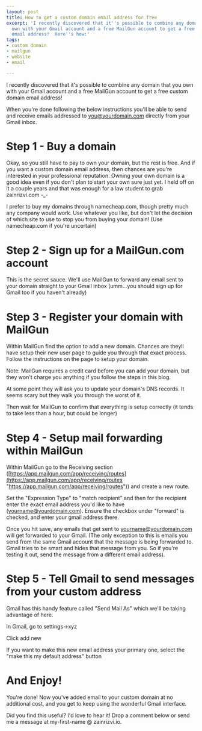 ```yaml
---
layout: post
title: How to get a custom domain email address for free
excerpt: 'I recently discovered that it''s possible to combine any domain that you
  own with your Gmail account and a free MailGun account to get a free custom domain
  email address!  Here''s how:'
tags:
- custom domain
- mailgun
- website
- email

---
```

I recently discovered that it's possible to combine any domain that you own with your Gmail account and a free MailGun account to get a free custom domain email address! 

When you're done following the below instructions you'll be able to send and receive emails addressed to you@yourdomain.com directly from your Gmail inbox.

# Step 1 - Buy a domain

Okay, so you still have to pay to own your domain, but the rest is free. And if you want a custom domain email address, then chances are you're interested in your professional reputation. Owning your own domain is a good idea even if you don't plan to start your own sure just yet. I held off on it a couple years and that was enough for a law student to grab zainrizvi.com -_-

I prefer to buy my domains through namecheap.com, though pretty much any company would work. Use whatever you like, but don't let the decision of which site to use to stop you from buying your domain! (Use namecheap.com if you're uncertain)

# Step 2 - Sign up for a MailGun.com account

This is the secret sauce. We'll use MailGun to forward any email sent to your domain straight to your Gmail inbox (umm...you should sign up for Gmail too if you haven't already)

# Step 3 - Register your domain with MailGun

Within MailGun find the option to add a new domain. Chances are theyll have setup their new user page to guide you through that exact process. Follow the instructions on the page to setup your domain.

Note: MailGun requires a credit card before you can add your domain, but they won't charge you anything if you follow the steps in this blog.

At some point they will ask you to update your domain's DNS records. It seems scary but they walk you through the worst of it.

Then wait for MailGun to confirm that everything is setup correctly (it tends to take less than a hour, but could be longer)

# Step 4 - Setup mail forwarding within MailGun

Within MailGun go to the Receiving section ([https://app.mailgun.com/app/receiving/routes](https://app.mailgun.com/app/receiving/routes "https://app.mailgun.com/app/receiving/routes")) and create a new route.

Set the "Expression Type" to "match recipient" and then for the recipient enter the exact email address you'd like to have (yourname@yourdomain.com). Ensure the checkbox under "forward" is checked, and enter your gmail address there.

Once you hit save, any emails that get sent to yourname@yourdomain.com will get forwarded to your Gmail. (The only exception to this is emails you send from the same Gmail account that the message is being forwarded to. Gmail tries to be smart and hides that message from you. So if you're testing it out, send the message from a different email address).

# Step 5 - Tell Gmail to send messages from your custom address

Gmail has this handy feature called "Send Mail As" which we'll be taking advantage of here.

In Gmail, go to settings->xyz

Click add new

If you want to make this new email address your primary one, select the "make this my default address" button

# And Enjoy!

You're done! Now you've added email to your custom domain at no additional cost, and you get to keep using the wonderful Gmail interface.

Did you find this useful? I'd love to hear it! Drop a comment below or send me a message at my-first-name @ zainrizvi.io.